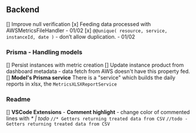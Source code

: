 
## Backend
[] Improve null verification
[x] Feeding data processed with AWSMetricsFileHandler - 01/02
[x] `@@unique( resource, service, instanceId, date )` - don’t allow duplication. - 01/02
### Prisma - Handling models
[] Persist instances with metric creation
    [] Update instance product from dashboard metadata - data fetch from AWS doesn't have this property fed.
[] **Model's Prisma service**
    There is a "service" which builds the daily reports in xlsx, the `MetricsXLSXReportService` 


### Readme
[] **VSCode Extensions**
    - **Comment highlight** - change color of commented lines with *\* | todo*
        ``//* Getters returning treated data from CSV``
        ``//todo - Getters returning treated data from CSV``


